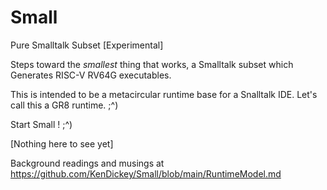# Small
Pure Smalltalk Subset [Experimental]

Steps toward the _smallest_ thing that works, a Smalltalk subset which Generates RISC-V RV64G executables.

This is intended to be a metacircular runtime base for a Snalltalk IDE.  Let's call this a GR8 runtime.  ;^)

Start Small !  ;^)


[Nothing here to see yet]

Background readings and musings at
https://github.com/KenDickey/Small/blob/main/RuntimeModel.md
